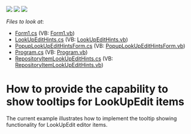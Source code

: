 <!-- default badges list -->
![](https://img.shields.io/endpoint?url=https://codecentral.devexpress.com/api/v1/VersionRange/128622054/13.1.4%2B)
[![](https://img.shields.io/badge/Open_in_DevExpress_Support_Center-FF7200?style=flat-square&logo=DevExpress&logoColor=white)](https://supportcenter.devexpress.com/ticket/details/E3040)
[![](https://img.shields.io/badge/📖_How_to_use_DevExpress_Examples-e9f6fc?style=flat-square)](https://docs.devexpress.com/GeneralInformation/403183)
<!-- default badges end -->
<!-- default file list -->
*Files to look at*:

* [Form1.cs](./CS/LookUpEditWithHints/Form1.cs) (VB: [Form1.vb](./VB/LookUpEditWithHints/Form1.vb))
* [LookUpEditHints.cs](./CS/LookUpEditWithHints/LookUpEditHints.cs) (VB: [LookUpEditHints.vb](./VB/LookUpEditWithHints/LookUpEditHints.vb))
* [PopupLookUpEditHintsForm.cs](./CS/LookUpEditWithHints/PopupLookUpEditHintsForm.cs) (VB: [PopupLookUpEditHintsForm.vb](./VB/LookUpEditWithHints/PopupLookUpEditHintsForm.vb))
* [Program.cs](./CS/LookUpEditWithHints/Program.cs) (VB: [Program.vb](./VB/LookUpEditWithHints/Program.vb))
* [RepositoryItemLookUpEditHints.cs](./CS/LookUpEditWithHints/RepositoryItemLookUpEditHints.cs) (VB: [RepositoryItemLookUpEditHints.vb](./VB/LookUpEditWithHints/RepositoryItemLookUpEditHints.vb))
<!-- default file list end -->
# How to provide the capability to show tooltips for LookUpEdit items


<p>The current example illustrates how to implement the tooltip showing functionality for LookUpEdit editor items.</p>

<br/>


